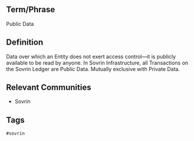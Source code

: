 ## Term/Phrase
Public Data

## Definition
Data over which an Entity does not exert access control&mdash;it is publicly available to be read by anyone. In Sovrin Infrastructure, all Transactions on the Sovrin Ledger are Public Data. Mutually exclusive with Private Data.

## Relevant Communities
* Sovrin

## Tags
```
#sovrin
```
